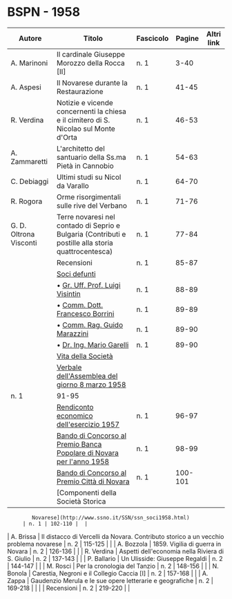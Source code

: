# BSPN - 1958

| Autore                                                                 | Titolo                                                                                              | Fascicolo | Pagine | Altri link |
|------------------------------------------------------------------------|-----------------------------------------------------------------------------------------------------|-----------|--------|------------|
| A. Marinoni                                                            | Il cardinale Giuseppe Morozzo della Rocca [II]                                                      | n. 1      | 3-40   |            |
| A. Aspesi                                                              | Il Novarese durante la Restaurazione                                                                | n. 1      | 41-45  |            |
| R. Verdina                                                             | Notizie e vicende concernenti la chiesa e il cimitero di S. Nicolao sul Monte d'Orta                | n. 1      | 46-53  |            |
| A. Zammaretti                                                          | L'architetto del santuario della Ss.ma Pietà in Cannobio                                            | n. 1      | 54-63  |            |
| C. Debiaggi                                                            | Ultimi studi su Nicol da Varallo                                                                    | n. 1      | 64-70  |            |
| R. Rogora                                                              | Orme risorgimentali sulle rive del Verbano                                                          | n. 1      | 71-76  |            |
| G. D. Oltrona Visconti                                                 | Terre novaresi nel contado di Seprio e Bulgaria (Contributi e postille alla storia quattrocentesca) | n. 1      | 77-84  |            |
|                                                                        | Recensioni                                                                                          | n. 1      | 85-87  |            |
|                                                                        | [Soci defunti](http://www.ssno.it/BSPNo/bspn_vita58.html#583)                                       |           |        |            |
|                                                                        | • [Gr. Uff. Prof. Luigi Visintin](http://www.ssno.it/BSPNo/bspn_vita58.html#583-1)                  | n. 1      | 88-89  |            |
|                                                                        | • [Comm. Dott. Francesco Borrini](http://www.ssno.it/BSPNo/bspn_vita58.html#583-2)                  | n. 1      | 89-89  |            |
|                                                                        | • [Comm. Rag. Guido Marazzini](http://www.ssno.it/BSPNo/bspn_vita58.html#583-3)                     | n. 1      | 89-90  |            |
|                                                                        | • [Dr. Ing. Mario Garelli](http://www.ssno.it/BSPNo/bspn_vita58.html#583-4)                         | n. 1      | 89-90  |            |
|                                                                        | [Vita della Società](http://www.ssno.it/BSPNo/bspn_vita58.html#580)                                 |           |        |            |
|                                                                        | [Verbale dell'Assemblea del giorno 8 marzo 1958](http://www.ssno.it/BSPNo/bspn_vita58.html#581)     
| n. 1                                                                   | 91-95                                                                                               |           |
|                                                                        | [Rendiconto economico dell'esercizio 1957](http://www.ssno.it/BSPNo/bspn_vita58.html#582)           | n. 1      | 96-97  |            |
|                                                                        | [Bando di Concorso al Premio Banca Popolare di Novara per l'anno 1958](http://www.ssno.it/BSPNo/bspn_vita58.html#584) | n. 1                                                                                                | 98-99     |        |
|                                                                        | [Bando di Concorso al Premio Città di Novara](http://www.ssno.it/BSPNo/bspn_vita58.html#585)                 | n. 1                                                                                                | 100-101   |        |
|                                                                        | [Componenti della Società Storica                                                                   

            Novarese](http://www.ssno.it/SSN/ssn_soci1958.html)
         | n. 1 | 102-110 |  |

| A. Brissa | Il distacco di Vercelli da Novara. Contributo storico a un vecchio problema novarese | n. 2 | 115-125 | |
| A. Bozzola | 1859. Vigilia di guerra in Novara | n. 2 | 126-136 | |
| R. Verdina | Aspetti dell'economia nella Riviera di S. Giulio | n. 2 | 137-143 | |
| P. Ballario | Un Ulisside: Giuseppe Regaldi | n. 2 | 144-147 | |
| M. Rosci | Per la cronologia del Tanzio | n. 2 | 148-156 | |
| N. Bonola | Carestia, Negroni e il Collegio Caccia [I] | n. 2 | 157-168 | |
| A. Zappa | Gaudenzio Merula e le sue opere letterarie e geografiche | n. 2 | 169-218 | |
| | Recensioni | n. 2 | 219-220 | |
